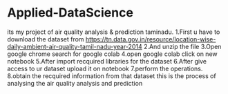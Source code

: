 # Applied-DataScience
its my project of air quality analysis & prediction taminadu.
 1.First u have to download the dataset from https://tn.data.gov.in/resource/location-wise-daily-ambient-air-quality-tamil-nadu-year-2014
 2.And unzip the file 
 3.Open google chrome search for google colab
 4.open google colab click on new notebook
 5.After import recquired libraries for the dataset
 6.After give access to ur dataset upload it on notebook
 7.perform the operations.
 8.obtain the recquired information from that dataset
this is the process of analysing the air quality analysis and prediction
